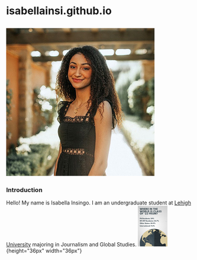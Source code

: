 # isabellainsi.github.io

## ![ProfilePic](https://github.com/isabellainsi/isabellainsi.github.io/blob/main/Isabella-4.jpg?raw=true)

### Introduction
Hello! My name is Isabella Insingo. I am an undergraduate student at [Lehigh University](https://www1.lehigh.edu/) majoring in Journalism and Global Studies. 
![Where in the World is Class of 23' From](https://github.com/isabellainsi/isabellainsi.github.io/blob/main/Lehigh%20Origins%20Inforgraphic%20.png){height="36px" width="36px"}
